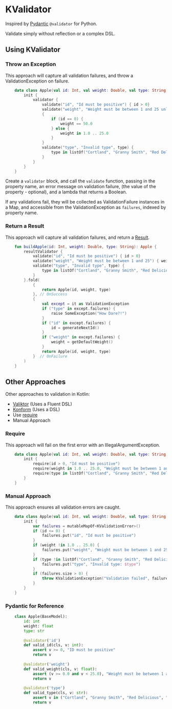 # KValidator

Inspired by [Pydantic](https://github.com/samuelcolvin/pydantic) `@validator` for Python.

Validate simply without reflection or a complex DSL.

## Using KValidator

### Throw an Exception

This approach will capture all validation failures, and throw a ValidationException on failure.

```kotlin
    data class Apple(val id: Int, val weight: Double, val type: String) {
        init {
            validator {
                validate("id", "Id must be positive") { id > 0}
                validate("weight", "Weight must be between 1 and 25 unless id is 0 then it must be 50") 
                {
                    if (id == 0) { 
                        weight == 50.0
                    } else {
                        weight in 1.0 .. 25.0
                    } 
                }
                validate("type", "Invalid type", type) {
                    type in listOf("Cortland", "Granny Smith", "Red Delicious", "Green Delicious")
                }
            }
        }
    }
```

Create a `validator` block, and call the `validate` function, passing in the property name, an error message
on validation failure, (the value of the property - optional), and a lambda that returns a Boolean.

If any validations fail, they will be collected as ValidationFailure instances in a Map, and accessible from the ValidationException as `failures`,
indexed by property name.

### Return a Result

This approach will capture all validation failures, and return a [Result](https://kotlinlang.org/api/latest/jvm/stdlib/kotlin/-result/).

```kotlin
    fun buildApple(id: Int, weight: Double, type: String): Apple {
        resultValidator {
            validate("id", "Id must be positive") { id > 0}
            validate("weight", "Weight must be between 1 and 25") { weight in 1.0 .. 25.0 }
            validate("type", "Invalid type", type) {
                type in listOf("Cortland", "Granny Smith", "Red Delicious", "Green Delicious")
            }
        }.fold(
            {
                return Apple(id, weight, type)
            }, // OnSuccess
            {
                val except = it as ValidationException
                if ("type" in except.failures) {
                    raise SomeException("How Dare?!")
                }
                if ("id" in except.failures) {
                    id = generateNextId()
                }
                if ("weight" in except.failures) {
                    weight = getDefaultWeight()
                }
                return Apple(id, weight, type)
            }  // OnFailure
        )
    }
```


## Other Approaches

Other approaches to validation in Kotlin:
* [Valiktor](https://github.com/valiktor/valiktor) (Uses a Fluent DSL)
* [Konform](https://www.konform.io/) (Uses a DSL)
* Use [require](https://kotlinlang.org/api/latest/jvm/stdlib/kotlin/require.html)
* Manual Approach

### Require

This approach will fail on the first error with an IllegalArgumentException.

```kotlin
    data class Apple(val id: Int, val weight: Double, val type: String) {
        init {
            require(id > 0, "Id must be positive")
            require(weight in 1.0 .. 25.0, "Weight must be between 1 and 25")
            require(type in listOf("Cortland", "Granny Smith", "Red Delicious", "Green Delicious"), "Invalid type")
        }
    }
```

### Manual Approach 

This approach ensures all validation errors are caught.

```kotlin
    data class Apple(val id: Int, val weight: Double, val type: String) {
        init {
            var failures = mutableMapOf<KValidationError>()
            if (id <= 0) {
                failures.put("id", "Id must be positive")
            }
            if (weight !in 1.0 .. 25.0) {
                failures.put("weight", "Weight must be between 1 and 25")
            }
            if (type !in listOf("Cortland", "Granny Smith", "Red Delicious", "Green Delicious")) {
                failures.put("type", "Invalid type: $type")
            }
            if (failures.size > 0) {
                throw KValidationException("Validation failed", failures)
            }
        }
    }
```

### Pydantic for Reference

```python
    class Apple(BaseModel):
        id: int
        weight: float
        type: str
    
        @validator('id')
        def valid_id(cls, v: int):
            assert v >= 0, "ID must be positive"
            return v
    
        @validator('weight')
        def valid_weight(cls, v: float):
            assert (v >= 0.0 and v < 25.0), "Weight must be between 1 and 25"
            return v
    
        @validator('type')
        def valid_type(cls, v: str):
            assert v in ("Cortland", "Granny Smith", "Red Delicious", "Green Delicious"), "Invalid type"
            return v
```

